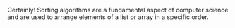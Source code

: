 Certainly! Sorting algorithms are a fundamental aspect of computer science and are used to arrange elements of a list or array in a specific order.
